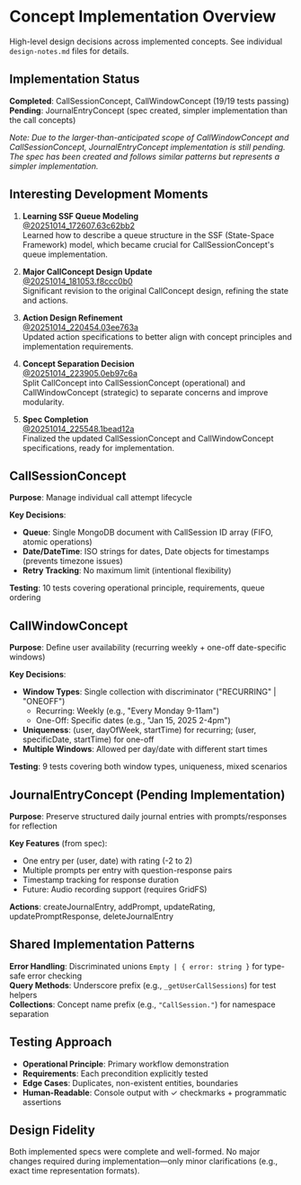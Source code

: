 # Concept Implementation Overview

High-level design decisions across implemented concepts. See individual `design-notes.md` files for details.

## Implementation Status

**Completed**: CallSessionConcept, CallWindowConcept (19/19 tests passing)  
**Pending**: JournalEntryConcept (spec created, simpler implementation than the call concepts)

*Note: Due to the larger-than-anticipated scope of CallWindowConcept and CallSessionConcept, JournalEntryConcept implementation is still pending. The spec has been created and follows similar patterns but represents a simpler implementation.*

## Interesting Development Moments

1. **Learning SSF Queue Modeling**  
   [@20251014_172607.63c62bb2](../../context/design/brainstorming/questioning.md/20251014_172607.63c62bb2.md)  
   Learned how to describe a queue structure in the SSF (State-Space Framework) model, which became crucial for CallSessionConcept's queue implementation.

2. **Major CallConcept Design Update**  
   [@20251014_181053.f8ccc0b0](../../context/design/brainstorming/questioning.md/20251014_181053.f8ccc0b0.md)  
   Significant revision to the original CallConcept design, refining the state and actions.

3. **Action Design Refinement**  
   [@20251014_220454.03ee763a](../../context/design/brainstorming/questioning.md/20251014_220454.03ee763a.md)  
   Updated action specifications to better align with concept principles and implementation requirements.

4. **Concept Separation Decision**  
   [@20251014_223905.0eb97c6a](../../context/design/brainstorming/questioning.md/20251014_223905.0eb97c6a.md)  
   Split CallConcept into CallSessionConcept (operational) and CallWindowConcept (strategic) to separate concerns and improve modularity.

5. **Spec Completion**  
   [@20251014_225548.1bead12a](../../context/design/brainstorming/questioning.md/20251014_225548.1bead12a.md)  
   Finalized the updated CallSessionConcept and CallWindowConcept specifications, ready for implementation.

## CallSessionConcept

**Purpose**: Manage individual call attempt lifecycle

**Key Decisions**:
- **Queue**: Single MongoDB document with CallSession ID array (FIFO, atomic operations)
- **Date/DateTime**: ISO strings for dates, Date objects for timestamps (prevents timezone issues)
- **Retry Tracking**: No maximum limit (intentional flexibility)

**Testing**: 10 tests covering operational principle, requirements, queue ordering

## CallWindowConcept

**Purpose**: Define user availability (recurring weekly + one-off date-specific windows)

**Key Decisions**:
- **Window Types**: Single collection with discriminator ("RECURRING" | "ONEOFF")
  - Recurring: Weekly (e.g., "Every Monday 9-11am")
  - One-Off: Specific dates (e.g., "Jan 15, 2025 2-4pm")
- **Uniqueness**: (user, dayOfWeek, startTime) for recurring; (user, specificDate, startTime) for one-off
- **Multiple Windows**: Allowed per day/date with different start times

**Testing**: 9 tests covering both window types, uniqueness, mixed scenarios

## JournalEntryConcept (Pending Implementation)

**Purpose**: Preserve structured daily journal entries with prompts/responses for reflection

**Key Features** (from spec):
- One entry per (user, date) with rating (-2 to 2)
- Multiple prompts per entry with question-response pairs
- Timestamp tracking for response duration
- Future: Audio recording support (requires GridFS)

**Actions**: createJournalEntry, addPrompt, updateRating, updatePromptResponse, deleteJournalEntry

## Shared Implementation Patterns

**Error Handling**: Discriminated unions `Empty | { error: string }` for type-safe error checking  
**Query Methods**: Underscore prefix (e.g., `_getUserCallSessions`) for test helpers  
**Collections**: Concept name prefix (e.g., `"CallSession."`) for namespace separation

## Testing Approach

- **Operational Principle**: Primary workflow demonstration
- **Requirements**: Each precondition explicitly tested
- **Edge Cases**: Duplicates, non-existent entities, boundaries
- **Human-Readable**: Console output with ✓ checkmarks + programmatic assertions

## Design Fidelity

Both implemented specs were complete and well-formed. No major changes required during implementation—only minor clarifications (e.g., exact time representation formats).

